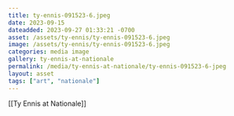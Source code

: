 ```yaml
---
title: ty-ennis-091523-6.jpeg
date: 2023-09-15
dateadded: 2023-09-27 01:33:21 -0700
asset: /assets/ty-ennis/ty-ennis-091523-6.jpeg
image: /assets/ty-ennis/ty-ennis-091523-6.jpeg
categories: media image
gallery: ty-ennis-at-nationale
permalink: /media/ty-ennis-at-nationale/ty-ennis-091523-6-jpeg
layout: asset
tags: ["art", "nationale"]
--- 
```

[[Ty Ennis at Nationale]]
